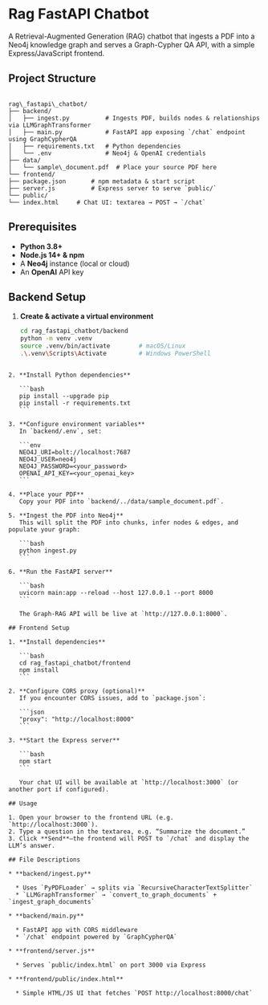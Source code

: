 
# Rag FastAPI Chatbot

A Retrieval-Augmented Generation (RAG) chatbot that ingests a PDF into a Neo4j knowledge graph and serves a Graph-Cypher QA API, with a simple Express/JavaScript frontend.

## Project Structure

```

rag\_fastapi\_chatbot/
├── backend/
│   ├── ingest.py          # Ingests PDF, builds nodes & relationships via LLMGraphTransformer
│   ├── main.py            # FastAPI app exposing `/chat` endpoint using GraphCypherQA
│   ├── requirements.txt   # Python dependencies
│   └── .env               # Neo4j & OpenAI credentials
├── data/
│   └── sample\_document.pdf  # Place your source PDF here
└── frontend/
├── package.json       # npm metadata & start script
├── server.js          # Express server to serve `public/`
└── public/
└── index.html     # Chat UI: textarea → POST → `/chat`

````

## Prerequisites

- **Python 3.8+**  
- **Node.js 14+ & npm**  
- A **Neo4j** instance (local or cloud)  
- An **OpenAI** API key  

## Backend Setup

1. **Create & activate a virtual environment**  
   ```bash
   cd rag_fastapi_chatbot/backend
   python -m venv .venv
   source .venv/bin/activate        # macOS/Linux
   .\.venv\Scripts\Activate         # Windows PowerShell
````

2. **Install Python dependencies**

   ```bash
   pip install --upgrade pip
   pip install -r requirements.txt
   ```

3. **Configure environment variables**
   In `backend/.env`, set:

   ```env
   NEO4J_URI=bolt://localhost:7687
   NEO4J_USER=neo4j
   NEO4J_PASSWORD=<your_password>
   OPENAI_API_KEY=<your_openai_key>
   ```

4. **Place your PDF**
   Copy your PDF into `backend/../data/sample_document.pdf`.

5. **Ingest the PDF into Neo4j**
   This will split the PDF into chunks, infer nodes & edges, and populate your graph:

   ```bash
   python ingest.py
   ```

6. **Run the FastAPI server**

   ```bash
   uvicorn main:app --reload --host 127.0.0.1 --port 8000
   ```

   The Graph-RAG API will be live at `http://127.0.0.1:8000`.

## Frontend Setup

1. **Install dependencies**

   ```bash
   cd rag_fastapi_chatbot/frontend
   npm install
   ```

2. **Configure CORS proxy (optional)**
   If you encounter CORS issues, add to `package.json`:

   ```json
   "proxy": "http://localhost:8000"
   ```

3. **Start the Express server**

   ```bash
   npm start
   ```

   Your chat UI will be available at `http://localhost:3000` (or another port if configured).

## Usage

1. Open your browser to the frontend URL (e.g. `http://localhost:3000`).
2. Type a question in the textarea, e.g. “Summarize the document.”
3. Click **Send**—the frontend will POST to `/chat` and display the LLM’s answer.

## File Descriptions

* **backend/ingest.py**

  * Uses `PyPDFLoader` → splits via `RecursiveCharacterTextSplitter`
  * `LLMGraphTransformer` → `convert_to_graph_documents` + `ingest_graph_documents`

* **backend/main.py**

  * FastAPI app with CORS middleware
  * `/chat` endpoint powered by `GraphCypherQA`

* **frontend/server.js**

  * Serves `public/index.html` on port 3000 via Express

* **frontend/public/index.html**

  * Simple HTML/JS UI that fetches `POST http://localhost:8000/chat`



